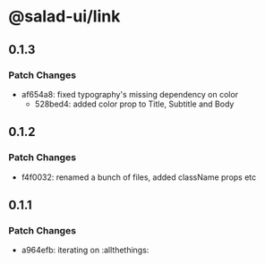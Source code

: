 # @salad-ui/link

## 0.1.3

### Patch Changes

- af654a8: fixed typography's missing dependency on color
  - 528bed4: added color prop to Title, Subtitle and Body

## 0.1.2

### Patch Changes

- f4f0032: renamed a bunch of files, added className props etc

## 0.1.1

### Patch Changes

- a964efb: iterating on :allthethings:
